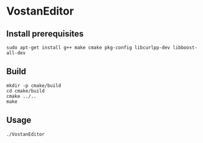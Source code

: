 # VostanEditor
## Install prerequisites
```
sudo apt-get install g++ make cmake pkg-config libcurlpp-dev libboost-all-dev
```

## Build
```
mkdir -p cmake/build
cd cmake/build
cmake ../..
make
```

## Usage
```
./VostanEditor
```
